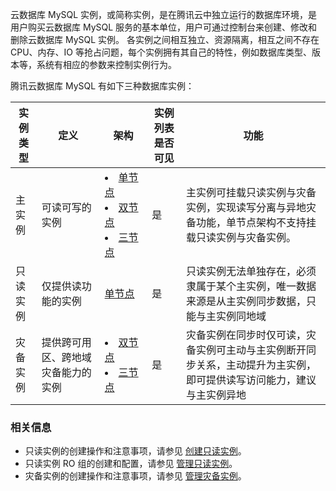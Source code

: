 云数据库 MySQL 实例，或简称实例，是在腾讯云中独立运行的数据库环境，是用户购买云数据库 MySQL 服务的基本单位，用户可通过控制台来创建、修改和删除云数据库 MySQL 实例。
各实例之间相互独立、资源隔离，相互之间不存在 CPU、内存、IO 等抢占问题，每个实例拥有其自己的特性，例如数据库类型、版本等，系统有相应的参数来控制实例行为。

腾讯云数据库 MySQL 有如下三种数据库实例：

<table>
<thead><tr>
<th>实例类型</th><th width="20%">定义</th><th width="15%">架构</th><th>实例列表是否可见</th><th>功能</th></tr></thead>
<tbody><tr>
<td>主实例</td><td>可读可写的实例</td>
<td><li><a href="https://cloud.tencent.com/document/product/236/47909#.E5.8D.95.E8.8A.82.E7.82.B9---.E5.9F.BA.E7.A1.80.E5.9E.8B.EF.BC.88.E4.BA.91.E7.9B.98.E7.89.88.EF.BC.89" target="_blank">单节点</a> <li><a href="https://cloud.tencent.com/document/product/236/47906" target="_blank">双节点</a><li><a href="https://cloud.tencent.com/document/product/236/47907" target="_blank">三节点</a></td>
<td>是</td><td>主实例可挂载只读实例与灾备实例，实现读写分离与异地灾备功能，单节点架构不支持挂载只读实例与灾备实例。</td></tr>
<tr>
<td>只读实例</td><td>仅提供读功能的实例</td>
<td><a href="https://cloud.tencent.com/document/product/236/47909#.E5.8D.95.E8.8A.82.E7.82.B9---.E9.80.9A.E7.94.A8.E5.9E.8B" target="_blank">单节点</a></td><td>是</td>
<td>只读实例无法单独存在，必须隶属于某个主实例，唯一数据来源是从主实例同步数据，只能与主实例同地域</td></tr>
<tr>
<td>灾备实例</td><td>提供跨可用区、跨地域灾备能力的实例</td>
<td><li><a href="https://cloud.tencent.com/document/product/236/47906" target="_blank">双节点</a><li><a href="https://cloud.tencent.com/document/product/236/47907" target="_blank">三节点</a><td>是</td>
<td>灾备实例在同步时仅可读，灾备实例可主动与主实例断开同步关系，主动提升为主实例，即可提供读写访问能力，建议与主实例异地</td></tr>
</tbody></table>

### 相关信息
- 只读实例的创建操作和注意事项，请参见 [创建只读实例](https://cloud.tencent.com/document/product/236/7270)。
- 只读实例 RO 组的创建和配置，请参见 [管理只读实例](https://cloud.tencent.com/document/product/236/11361)。
- 灾备实例的创建操作和注意事项，请参见 [管理灾备实例](https://cloud.tencent.com/document/product/236/7272)。
